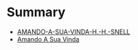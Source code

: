# Summary

* [AMANDO-A-SUA-VINDA-H.-H.-SNELL](README.md)
* [Amando A Sua Vinda](amando_a_sua_vinda.md)
